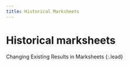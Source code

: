 ```yaml
---
title: Historical Marksheets
---
```


# Historical marksheets

Changing Existing Results in Marksheets 
{:.lead}

